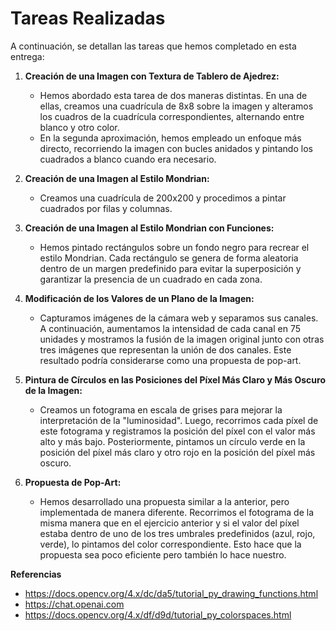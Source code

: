 # Tareas Realizadas

A continuación, se detallan las tareas que hemos completado en esta entrega:

1. **Creación de una Imagen con Textura de Tablero de Ajedrez:**
    - Hemos abordado esta tarea de dos maneras distintas. En una de ellas, creamos una cuadrícula de 8x8 sobre la imagen y alteramos los cuadros de la cuadrícula correspondientes, alternando entre blanco y otro color.
    - En la segunda aproximación, hemos empleado un enfoque más directo, recorriendo la imagen con bucles anidados y pintando los cuadrados a blanco cuando era necesario.

2. **Creación de una Imagen al Estilo Mondrian:**
    - Creamos una cuadrícula de 200x200 y procedimos a pintar cuadrados por filas y columnas.

3. **Creación de una Imagen al Estilo Mondrian con Funciones:**
    - Hemos pintado rectángulos sobre un fondo negro para recrear el estilo Mondrian. Cada rectángulo se genera de forma aleatoria dentro de un margen predefinido para evitar la superposición y garantizar la presencia de un cuadrado en cada zona.

4. **Modificación de los Valores de un Plano de la Imagen:**
    - Capturamos imágenes de la cámara web y separamos sus canales. A continuación, aumentamos la intensidad de cada canal en 75 unidades y mostramos la fusión de la imagen original junto con otras tres imágenes que representan la unión de dos canales. Este resultado podría considerarse como una propuesta de pop-art.

5. **Pintura de Círculos en las Posiciones del Píxel Más Claro y Más Oscuro de la Imagen:**
    - Creamos un fotograma en escala de grises para mejorar la interpretación de la "luminosidad". Luego, recorrimos cada píxel de este fotograma y registramos la posición del píxel con el valor más alto y más bajo. Posteriormente, pintamos un círculo verde en la posición del píxel más claro y otro rojo en la posición del píxel más oscuro.

6. **Propuesta de Pop-Art:**
    - Hemos desarrollado una propuesta similar a la anterior, pero implementada de manera diferente. Recorrimos el fotograma de la misma manera que en el ejercicio anterior y si el valor del píxel estaba dentro de uno de los tres umbrales predefinidos (azul, rojo, verde), lo pintamos del color correspondiente. Esto hace que la propuesta sea poco eficiente pero también lo hace nuestro.


**Referencias**
- https://docs.opencv.org/4.x/dc/da5/tutorial_py_drawing_functions.html
- https://chat.openai.com
- https://docs.opencv.org/4.x/df/d9d/tutorial_py_colorspaces.html